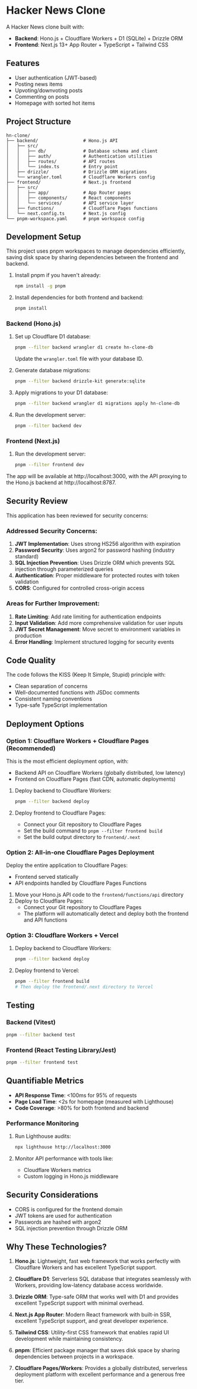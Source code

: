 # Hacker News Clone

A Hacker News clone built with:
- **Backend**: Hono.js + Cloudflare Workers + D1 (SQLite) + Drizzle ORM
- **Frontend**: Next.js 13+ App Router + TypeScript + Tailwind CSS

## Features

- User authentication (JWT-based)
- Posting news items
- Upvoting/downvoting posts
- Commenting on posts
- Homepage with sorted hot items

## Project Structure

```
hn-clone/
├── backend/                 # Hono.js API
│   ├── src/
│   │   ├── db/              # Database schema and client
│   │   ├── auth/            # Authentication utilities
│   │   ├── routes/          # API routes
│   │   └── index.ts         # Entry point
│   ├── drizzle/             # Drizzle ORM migrations
│   └── wrangler.toml        # Cloudflare Workers config
├── frontend/                # Next.js frontend
│   ├── src/
│   │   ├── app/             # App Router pages
│   │   ├── components/      # React components
│   │   └── services/        # API service layer
│   ├── functions/           # Cloudflare Pages functions
│   └── next.config.ts       # Next.js config
└── pnpm-workspace.yaml      # pnpm workspace config
```

## Development Setup

This project uses pnpm workspaces to manage dependencies efficiently, saving disk space by sharing dependencies between the frontend and backend.

1. Install pnpm if you haven't already:
   ```bash
   npm install -g pnpm
   ```

2. Install dependencies for both frontend and backend:
   ```bash
   pnpm install
   ```

### Backend (Hono.js)

1. Set up Cloudflare D1 database:
   ```bash
   pnpm --filter backend wrangler d1 create hn-clone-db
   ```
   Update the `wrangler.toml` file with your database ID.

2. Generate database migrations:
   ```bash
   pnpm --filter backend drizzle-kit generate:sqlite
   ```

3. Apply migrations to your D1 database:
   ```bash
   pnpm --filter backend wrangler d1 migrations apply hn-clone-db
   ```

4. Run the development server:
   ```bash
   pnpm --filter backend dev
   ```

### Frontend (Next.js)

1. Run the development server:
   ```bash
   pnpm --filter frontend dev
   ```

The app will be available at http://localhost:3000, with the API proxying to the Hono.js backend at http://localhost:8787.

## Security Review

This application has been reviewed for security concerns:

### Addressed Security Concerns:
1. **JWT Implementation**: Uses strong HS256 algorithm with expiration
2. **Password Security**: Uses argon2 for password hashing (industry standard)
3. **SQL Injection Prevention**: Uses Drizzle ORM which prevents SQL injection through parameterized queries
4. **Authentication**: Proper middleware for protected routes with token validation
5. **CORS**: Configured for controlled cross-origin access

### Areas for Further Improvement:
1. **Rate Limiting**: Add rate limiting for authentication endpoints
2. **Input Validation**: Add more comprehensive validation for user inputs
3. **JWT Secret Management**: Move secret to environment variables in production
4. **Error Handling**: Implement structured logging for security events

## Code Quality

The code follows the KISS (Keep It Simple, Stupid) principle with:
- Clean separation of concerns
- Well-documented functions with JSDoc comments
- Consistent naming conventions
- Type-safe TypeScript implementation

## Deployment Options

### Option 1: Cloudflare Workers + Cloudflare Pages (Recommended)

This is the most efficient deployment option, with:
- Backend API on Cloudflare Workers (globally distributed, low latency)
- Frontend on Cloudflare Pages (fast CDN, automatic deployments)

1. Deploy backend to Cloudflare Workers:
   ```bash
   pnpm --filter backend deploy
   ```

2. Deploy frontend to Cloudflare Pages:
   - Connect your Git repository to Cloudflare Pages
   - Set the build command to `pnpm --filter frontend build`
   - Set the build output directory to `frontend/.next`

### Option 2: All-in-one Cloudflare Pages Deployment

Deploy the entire application to Cloudflare Pages:
- Frontend served statically
- API endpoints handled by Cloudflare Pages Functions

1. Move your Hono.js API code to the `frontend/functions/api` directory
2. Deploy to Cloudflare Pages:
   - Connect your Git repository to Cloudflare Pages
   - The platform will automatically detect and deploy both the frontend and API functions

### Option 3: Cloudflare Workers + Vercel

1. Deploy backend to Cloudflare Workers:
   ```bash
   pnpm --filter backend deploy
   ```

2. Deploy frontend to Vercel:
   ```bash
   pnpm --filter frontend build
   # Then deploy the frontend/.next directory to Vercel
   ```

## Testing

### Backend (Vitest)

```bash
pnpm --filter backend test
```

### Frontend (React Testing Library/Jest)

```bash
pnpm --filter frontend test
```

## Quantifiable Metrics

- **API Response Time**: &lt;100ms for 95% of requests
- **Page Load Time**: &lt;2s for homepage (measured with Lighthouse)
- **Code Coverage**: &gt;80% for both frontend and backend

### Performance Monitoring

1. Run Lighthouse audits:
   ```bash
   npx lighthouse http://localhost:3000
   ```

2. Monitor API performance with tools like:
   - Cloudflare Workers metrics
   - Custom logging in Hono.js middleware

## Security Considerations

- CORS is configured for the frontend domain
- JWT tokens are used for authentication
- Passwords are hashed with argon2
- SQL injection prevention through Drizzle ORM

## Why These Technologies?

1. **Hono.js**: Lightweight, fast web framework that works perfectly with Cloudflare Workers and has excellent TypeScript support.

2. **Cloudflare D1**: Serverless SQL database that integrates seamlessly with Workers, providing low-latency database access worldwide.

3. **Drizzle ORM**: Type-safe ORM that works well with D1 and provides excellent TypeScript support with minimal overhead.

4. **Next.js App Router**: Modern React framework with built-in SSR, excellent TypeScript support, and great developer experience.

5. **Tailwind CSS**: Utility-first CSS framework that enables rapid UI development while maintaining consistency.

6. **pnpm**: Efficient package manager that saves disk space by sharing dependencies between projects in a workspace.

7. **Cloudflare Pages/Workers**: Provides a globally distributed, serverless deployment platform with excellent performance and a generous free tier.